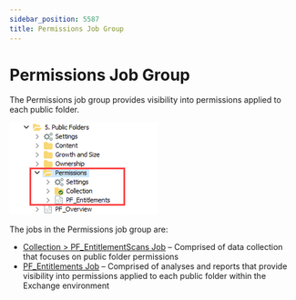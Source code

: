 ```yaml
---
sidebar_position: 5587
title: Permissions Job Group
---
```


# Permissions Job Group

The Permissions job group provides visibility into permissions applied to each public folder.

![Permissions Job Group in the Jobs Tree](../../../../../../../../static/images/AccessAnalyzer_12.0/Content/Resources/Images/EnterpriseAuditor/Solutions/Exchange/PublicFolders/Permissions/JobsTree.png "Permissions Job Group in the Jobs Tree")

The jobs in the Permissions job group are:

* [Collection > PF\_EntitlementScans Job](PF_EntitlementScans "Collection > PF_EntitlementScans Job") – Comprised of data collection that focuses on public folder permissions
* [PF\_Entitlements Job](PF_Entitlements "PF_Entitlements Job") – Comprised of analyses and reports that provide visibility into permissions applied to each public folder within the Exchange environment